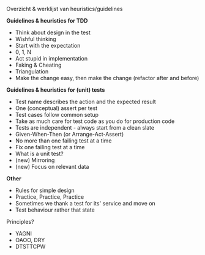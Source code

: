 Overzicht & werklijst van heuristics/guidelines


**Guidelines & heuristics for TDD**
- Think about design in the test
- Wishful thinking
- Start with the expectation
- 0, 1, N
- Act stupid in implementation
- Faking & Cheating
- Triangulation
- Make the change easy, then make the change (refactor after and before)

**Guidelines & heuristics for (unit) tests**
- Test name describes the action and the expected result
- One (conceptual) assert per test
- Test cases follow common setup
- Take as much care for test code as you do for production code
- Tests are independent - always start from a clean slate
- Given-When-Then (or Arrange-Act-Assert)
- No more than one failing test at a time
- Fix one failing test at a time
- What is a unit test?
- (new) Mirroring
- (new) Focus on relevant data

**Other**
- Rules for simple design
- Practice, Practice, Practice
- Sometimes we thank a test for its' service and move on
- Test behaviour rather that state

Principles?
- YAGNI
- OAOO, DRY
- DTSTTCPW

